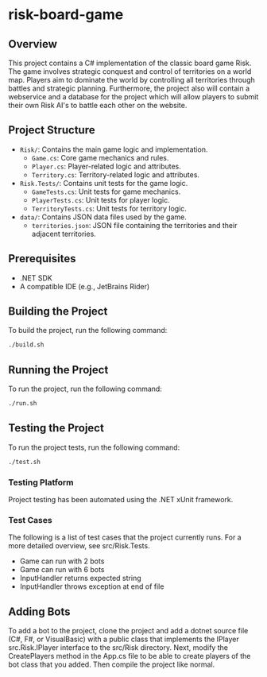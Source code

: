 # risk-board-game

## Overview

This project contains a C# implementation of the classic board game Risk. The game involves strategic conquest and control of territories on a world map. Players aim to dominate the world by controlling all territories through battles and strategic planning.
Furthermore, the project also will contain a webservice and a database for the project which will allow players to submit their own Risk AI's to battle each other on the website.

## Project Structure

- `Risk/`: Contains the main game logic and implementation.
    - `Game.cs`: Core game mechanics and rules.
    - `Player.cs`: Player-related logic and attributes.
    - `Territory.cs`: Territory-related logic and attributes.
- `Risk.Tests/`: Contains unit tests for the game logic.
    - `GameTests.cs`: Unit tests for game mechanics.
    - `PlayerTests.cs`: Unit tests for player logic.
    - `TerritoryTests.cs`: Unit tests for territory logic.
- `data/`: Contains JSON data files used by the game.
    - `territories.json`: JSON file containing the territories and their adjacent territories.

## Prerequisites

- .NET SDK
- A compatible IDE (e.g., JetBrains Rider)

## Building the Project

To build the project, run the following command:
```sh
./build.sh
```

## Running the Project

To run the project, run the following command:
```sh
./run.sh
```

## Testing the Project

To run the project tests, run the following command:
```sh
./test.sh
```

### Testing Platform

Project testing has been automated using the .NET xUnit framework.

### Test Cases

The following is a list of test cases that the project currently runs. For a more detailed overview, see src/Risk.Tests.

* Game can run with 2 bots
* Game can run with 6 bots
* InputHandler returns expected string
* InputHandler throws exception at end of file

## Adding Bots

To add a bot to the project, clone the project and add a dotnet source file (C#, F#, or VisualBasic) with a public class that implements the IPlayer src.Risk.IPlayer interface to the src/Risk directory. Next, modify the CreatePlayers method in the App.cs file to be able to create players of the bot class that you added. Then compile the project like normal.

